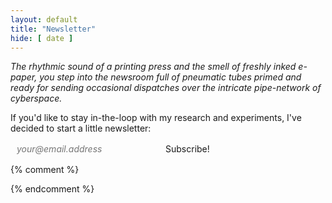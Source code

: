 ```yaml
---
layout: default
title: "Newsletter"
hide: [ date ]
---
```


*The rhythmic sound of a printing press and the smell of freshly inked e-paper, you step into the newsroom full of pneumatic tubes primed and ready for sending occasional dispatches over the intricate pipe-network of cyberspace.*

If you'd like to stay in-the-loop with my research and experiments, I've decided to start a little newsletter:

<style>
	form {
		display: flex;
	}
	
	input[type="email"], input[type="submit"] {
		all: unset;
	}
	
	input[type="email"] {
		background: var(--background);
		border: 2px solid var(--f_med);
		padding: 2px 10px;
		font-style: italic;

		flex: 1;
		max-width: 222px;
	}
	input[type="email"]:focus {
		background: var(--b_low);
	}

	input[type="submit"] {
		background: var(--f_med);
		color: var(--background);
		padding: 2px 10px;
		border: 2px solid var(--f_med);
		cursor: pointer;
	}

	input:focus-visible {
		box-sizing: border-box;
		outline: 1px solid var(--f_med);
		border: 2px solid var(--background);
	}
</style>

<scattergun-subscription-form publishable-key='WHaYuX6YZ6NPJoDf'>
	<template>
		<input type='email' placeholder="your@email.address" name='mailing_lists_subscriber[email]' onchange="this.value = this.value.trim()" /><input type='submit' value='Subscribe!'/>
	</template>
	<input type='email' placeholder="your@email.address" name='mailing_lists_subscriber[email]'/><input type='submit' value='Subscribe!'/>
</scattergun-subscription-form>

{% comment %}
<!--[^promise]: *I promise not to send emails too often!* Just the occasional dispatch, lab notes, or longer essays that I publish-->
{% endcomment %}